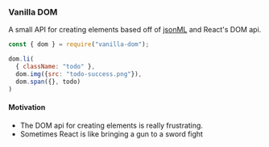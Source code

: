 ### Vanilla DOM

A small API for creating elements based off of [jsonML](http://www.jsonml.org/) and React's DOM api.

```js
const { dom } = require("vanilla-dom");

dom.li(
  { className: "todo" },
  dom.img({src: "todo-success.png"}),
  dom.span({}, todo)
)
```

#### Motivation

* The DOM api for creating elements is really frustrating.
* Sometimes React is like bringing a gun to a sword fight
